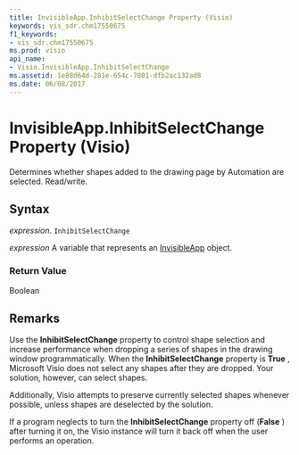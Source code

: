 ```yaml
---
title: InvisibleApp.InhibitSelectChange Property (Visio)
keywords: vis_sdr.chm17550675
f1_keywords:
- vis_sdr.chm17550675
ms.prod: visio
api_name:
- Visio.InvisibleApp.InhibitSelectChange
ms.assetid: 1e88d64d-281e-654c-7801-dfb2ac132ad8
ms.date: 06/08/2017
---
```



# InvisibleApp.InhibitSelectChange Property (Visio)

Determines whether shapes added to the drawing page by Automation are selected. Read/write.


## Syntax

 _expression_. `InhibitSelectChange`

 _expression_ A variable that represents an [InvisibleApp](./Visio.InvisibleApp.md) object.


### Return Value

Boolean


## Remarks

Use the  **InhibitSelectChange** property to control shape selection and increase performance when dropping a series of shapes in the drawing window programmatically. When the **InhibitSelectChange** property is **True** , Microsoft Visio does not select any shapes after they are dropped. Your solution, however, can select shapes.

Additionally, Visio attempts to preserve currently selected shapes whenever possible, unless shapes are deselected by the solution.

If a program neglects to turn the  **InhibitSelectChange** property off (**False** ) after turning it on, the Visio instance will turn it back off when the user performs an operation.


